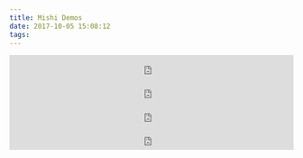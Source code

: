 ```yaml
---
title: Mishi Demos
date: 2017-10-05 15:08:12
tags:
---
```


<div class="bandcamp-embed-compact">
  <iframe style="border: 0; width: 100%; height: 42px;" src="https://bandcamp.com/EmbeddedPlayer/track=3411319640/size=small/bgcol=333333/linkcol=ffffff/transparent=true/" seamless><a href="http://concentrationmoon.bandcamp.com/track/backyard-basement-demo">Backyard Basement (Demo) by ConcentrationMoon</a></iframe>
  <iframe style="border: 0; width: 100%; height: 42px;" src="https://bandcamp.com/EmbeddedPlayer/track=437118973/size=small/bgcol=333333/linkcol=ffffff/transparent=true/" seamless><a href="http://concentrationmoon.bandcamp.com/track/fancy-man-demo">Fancy Man (Demo) by ConcentrationMoon</a></iframe>
  <iframe style="border: 0; width: 100%; height: 42px;" src="https://bandcamp.com/EmbeddedPlayer/track=106616309/size=small/bgcol=333333/linkcol=ffffff/transparent=true/" seamless><a href="http://concentrationmoon.bandcamp.com/track/the-black-rat-demo">The Black Rat (Demo) by ConcentrationMoon</a></iframe>
  <iframe style="border: 0; width: 100%; height: 42px;" src="https://bandcamp.com/EmbeddedPlayer/track=3943026143/size=small/bgcol=333333/linkcol=ffffff/transparent=true/" seamless><a href="http://concentrationmoon.bandcamp.com/track/alone-not-lonely-demo">Alone Not Lonely (Demo) by ConcentrationMoon</a></iframe>
</div>